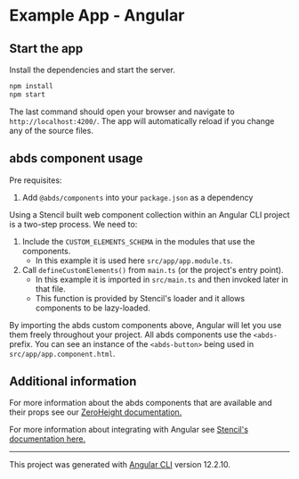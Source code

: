 # Example App - Angular

## Start the app

Install the dependencies and start the server.

```sh
npm install
npm start
```

The last command should open your browser and navigate to `http://localhost:4200/`. The app will automatically reload if you change any of the source files.

## abds component usage

Pre requisites:

1. Add `@abds/components` into your `package.json` as a dependency

Using a Stencil built web component collection within an Angular CLI project is a two-step process. We need to:

1. Include the `CUSTOM_ELEMENTS_SCHEMA` in the modules that use the components.
   - In this example it is used here `src/app/app.module.ts`.
2. Call `defineCustomElements()` from `main.ts` (or the project's entry point).
   - In this example it is imported in `src/main.ts` and then invoked later in that file.
   - This function is provided by Stencil's loader and it allows components to be lazy-loaded.

By importing the abds custom components above, Angular will let you use them freely throughout your project. All abds components use the `<abds-` prefix. You can see an instance of the `<abds-button>` being used in `src/app/app.component.html`.

## Additional information

For more information about the abds components that are available and their props see our [ZeroHeight documentation.](https://zeroheight.com/6af807fb0/v/latest/p/56f98e-components/b/173c7d)

For more information about integrating with Angular see [Stencil's documentation here.](https://stenciljs.com/docs/angular)

---

This project was generated with [Angular CLI](https://github.com/angular/angular-cli) version 12.2.10.
